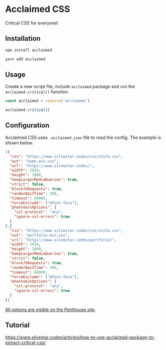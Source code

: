 # Acclaimed CSS

Critical CSS for everyone!

## Installation

```bash
npm install acclaimed
```

```bash
yarn add acclaimed
```

## Usage

Create a new script file, include `acclaimed` package and run the `acclaimed.critical()` function.

```js
const acclaimed = require('acclaimed')

acclaimed.critical()
```

## Configuration

Acclaimed CSS uses `.acclaimed.json` file to read the config. The example is shown below.

```json
[{
  "css": "https://www.silvestar.codes/css/style.css",
  "out": "home.min.css",
  "url": "https://www.silvestar.codes/",
  "width": 1920,
  "height": 1800,
  "keepLargerMediaQueries": true,
  "strict": false,
  "blockJSRequests": true,
  "renderWaitTime": 300,
  "timeout": 60000,
  "forceExclude": ["@font-face"],
  "phantomJsOptions": {
    "ssl-protocol": "any",
    "ignore-ssl-errors": true
  }
},{
  "css": "https://www.silvestar.codes/css/style.css",
  "out": "portfolio.min.css",
  "url": "https://www.silvestar.codes/portfolio/",
  "width": 1920,
  "height": 1800,
  "keepLargerMediaQueries": true,
  "strict": false,
  "blockJSRequests": true,
  "renderWaitTime": 300,
  "timeout": 60000,
  "forceExclude": ["@font-face"],
  "phantomJsOptions": {
    "ssl-protocol": "any",
    "ignore-ssl-errors": true
  }
}]
```

[All options are visible on the Penthouse site](https://github.com/pocketjoso/penthouse#options).

## Tutorial

https://www.silvestar.codes/articles/how-to-use-acclaimed-package-to-extract-critical-css/
